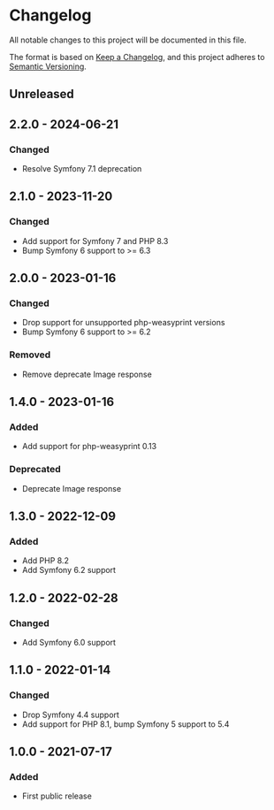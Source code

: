 # Changelog
All notable changes to this project will be documented in this file.

The format is based on [Keep a Changelog](https://keepachangelog.com/en/1.0.0/),
and this project adheres to [Semantic Versioning](https://semver.org/spec/v2.0.0.html).

## Unreleased

## 2.2.0 - 2024-06-21
### Changed
- Resolve Symfony 7.1 deprecation 

## 2.1.0 - 2023-11-20
### Changed
- Add support for Symfony 7 and PHP 8.3
- Bump Symfony 6 support to >= 6.3

## 2.0.0 - 2023-01-16
### Changed
- Drop support for unsupported php-weasyprint versions
- Bump Symfony 6 support to >= 6.2

### Removed
- Remove deprecate Image response

## 1.4.0 - 2023-01-16
### Added
- Add support for php-weasyprint 0.13

### Deprecated
- Deprecate Image response

## 1.3.0 - 2022-12-09
### Added
- Add PHP 8.2
- Add Symfony 6.2 support

## 1.2.0 - 2022-02-28
### Changed
- Add Symfony 6.0 support

## 1.1.0 - 2022-01-14
### Changed
- Drop Symfony 4.4 support
- Add support for PHP 8.1, bump Symfony 5 support to 5.4

## 1.0.0 - 2021-07-17
### Added
- First public release
